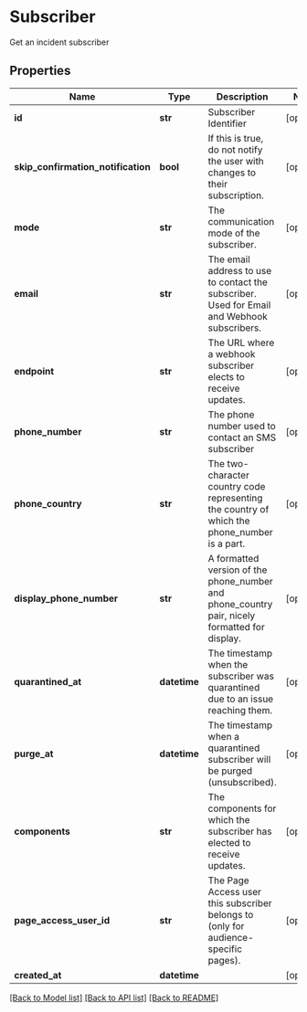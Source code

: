 # Subscriber

Get an incident subscriber
## Properties
Name | Type | Description | Notes
------------ | ------------- | ------------- | -------------
**id** | **str** | Subscriber Identifier | [optional] 
**skip_confirmation_notification** | **bool** | If this is true, do not notify the user with changes to their subscription. | [optional] 
**mode** | **str** | The communication mode of the subscriber. | [optional] 
**email** | **str** | The email address to use to contact the subscriber. Used for Email and Webhook subscribers. | [optional] 
**endpoint** | **str** | The URL where a webhook subscriber elects to receive updates. | [optional] 
**phone_number** | **str** | The phone number used to contact an SMS subscriber | [optional] 
**phone_country** | **str** | The two-character country code representing the country of which the phone_number is a part. | [optional] 
**display_phone_number** | **str** | A formatted version of the phone_number and phone_country pair, nicely formatted for display. | [optional] 
**quarantined_at** | **datetime** | The timestamp when the subscriber was quarantined due to an issue reaching them. | [optional] 
**purge_at** | **datetime** | The timestamp when a quarantined subscriber will be purged (unsubscribed). | [optional] 
**components** | **str** | The components for which the subscriber has elected to receive updates. | [optional] 
**page_access_user_id** | **str** | The Page Access user this subscriber belongs to (only for audience-specific pages). | [optional] 
**created_at** | **datetime** |  | [optional] 

[[Back to Model list]](../README.md#documentation-for-models) [[Back to API list]](../README.md#documentation-for-api-endpoints) [[Back to README]](../README.md)


